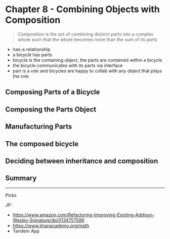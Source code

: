 # Chapter 8 - Combining Objects with Composition

> Composition is the act of combining distinct parts into a complex whole such that the whole becomes more than the sum of its parts

* has-a relationship
* a bicycle has parts
* bicycle is the containing object, the parts are contained within a bicycle
* the bicycle communicates with its parts via interface
* part is a _role_ and bicycles are happy to collab with any object that plays the role

## Composing Parts of a Bicycle

## Composing the Parts Object

## Manufacturing Parts

## The composed bicycle

## Deciding between inheritance and composition

## Summary

---

Picks

JP:
- https://www.amazon.com/Refactoring-Improving-Existing-Addison-Wesley-Signature/dp/0134757599
- https://www.khanacademy.org/math
- Tandem App
